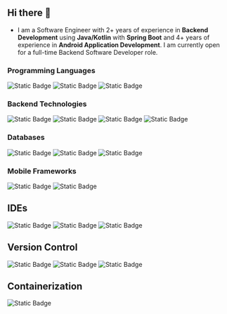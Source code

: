 ## Hi there 👋

- I am a Software Engineer with 2+ years of experience in <b>Backend Development</b> using <b>Java/Kotlin</b> with <b>Spring Boot</b> and 4+ years of experience in <b>Android Application Development</b>. I am currently open for a full-time Backend Software Developer role.

### Programming Languages

![Static Badge](https://img.shields.io/badge/Java-yellow?logo=java-coffee)
![Static Badge](https://img.shields.io/badge/Kotlin-yellow?logo=kotlin)
![Static Badge](https://img.shields.io/badge/Dart-brown?logo=dart)


### Backend Technologies
![Static Badge](https://img.shields.io/badge/Spring-black?logo=spring)
![Static Badge](https://img.shields.io/badge/Spring_Boot-purple?logo=springboot)
![Static Badge](https://img.shields.io/badge/Spring_Security-teal?logo=springsecurity)
![Static Badge](https://img.shields.io/badge/Hibernate-yellow?logo=hibernate)


### Databases
![Static Badge](https://img.shields.io/badge/MySQL-black?logo=mysql&logoColor=blue)
![Static Badge](https://img.shields.io/badge/PostgreSQL-black?logo=postgresql)
![Static Badge](https://img.shields.io/badge/MongoDB-black?logo=mongodb)

### Mobile Frameworks
![Static Badge](https://img.shields.io/badge/Android-black?logo=android)
![Static Badge](https://img.shields.io/badge/Flutter-black?logo=flutter&logoColor=blue)

## IDEs
![Static Badge](https://img.shields.io/badge/IntelliJ_IDEA-black?logo=intellijidea)
![Static Badge](https://img.shields.io/badge/Android_Studio-black?logo=androidstudio)
![Static Badge](https://img.shields.io/badge/VS_Code-black?logo=visualstudiocode)

## Version Control
![Static Badge](https://img.shields.io/badge/GitHub-black?logo=github)
![Static Badge](https://img.shields.io/badge/GitLab-black?logo=gitlab)
![Static Badge](https://img.shields.io/badge/BitBucket-black?logo=bitbucket)

## Containerization
![Static Badge](https://img.shields.io/badge/Docker-gray?logo=docker)





<!--
**mihabgit/mihabgit** is a ✨ _special_ ✨ repository because its `README.md` (this file) appears on your GitHub profile.

Here are some ideas to get you started:

- 🔭 I’m currently working on ...
- 🌱 I’m currently learning ...
- 👯 I’m looking to collaborate on ...
- 🤔 I’m looking for help with ...
- 💬 Ask me about ...
- 📫 How to reach me: ...
- 😄 Pronouns: ...
- ⚡ Fun fact: ...
-->
